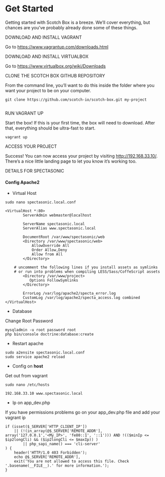 # Get Started

Getting started with Scotch Box is a breeze. We’ll cover everything, but chances are you’ve probably already done some of these things.

DOWNLOAD AND INSTALL VAGRANT



Go to https://www.vagrantup.com/downloads.html

DOWNLOAD AND INSTALL VIRTUALBOX


Go to https://www.virtualbox.org/wiki/Downloads

CLONE THE SCOTCH BOX GITHUB REPOSITORY



From the command line, you’ll want to do this inside the folder where you want your project to be on your computer.
```
git clone https://github.com/scotch-io/scotch-box.git my-project
 
```
RUN VAGRANT UP



Start the box! If this is your first time, the box will need to download. After that, everything should be ultra-fast to start.

```
vagrant up

```

ACCESS YOUR PROJECT



Success! You can now access your project by visiting http://192.168.33.10/. There’s a nice little landing page to let you know it’s working too.

DETAILS FOR SPECTASONIC

#### Config Apache2

* Virtual Host


```
sudo nano spectasonic.local.conf

<VirtualHost *:80>
        ServerAdmin webmaster@localhost

        ServerName spectasonic.local
        ServerAlias www.spectasonic.local

        DocumentRoot /var/www/spectasonic/web
        <Directory /var/www/spectasonic/web>
            AllowOverride All
            Order Allow,Deny
            Allow from All
        </Directory>

    # uncomment the following lines if you install assets as symlinks
    # or run into problems when compiling LESS/Sass/CoffeScript assets
        <Directory /var/www/project>
           Options FollowSymlinks
        </Directory>

        ErrorLog /var/log/apache2/specta_error.log
        CustomLog /var/log/apache2/specta_access.log combined
</VirtualHost>

```

* Database

Change Root Password

```
mysqladmin -u root password root
php bin/console doctrine:database:create

```

* Restart apache

```
sudo a2ensite spectasonic.local.conf
sudo service apache2 reload

```

* Config on **host**

Get out from vagrant

```
sudo nano /etc/hosts

192.168.33.10 www.spectasonic.local
```

* Ip on app_dev.php

If you have permissions problems go on your app_dev.php file and add your vagrant ip

```
if (isset($_SERVER['HTTP_CLIENT_IP'])
    || (!(in_array(@$_SERVER['REMOTE_ADDR'], array('127.0.0.1','<My_IP>', 'fe80::1', '::1'))) AND !(($minIp <= $ip2longCli) && ($ip2longCli <= $maxIp)) )
        || php_sapi_name() === 'cli-server'
) {
    header('HTTP/1.0 403 Forbidden');
    echo @$_SERVER['REMOTE_ADDR'],
    exit('You are not allowed to access this file. Check '.basename(__FILE__).' for more information.');
}
```